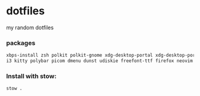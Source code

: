 # dotfiles
my random dotfiles

### packages
```bash
xbps-install zsh polkit polkit-gnome xdg-desktop-portal xdg-desktop-portal-gtk gnome-keyring xdg-utils elogind dbus dcron ufw NetworkManager network-manager-applet pipewire xorg xinit \
i3 kitty polybar picom dmenu dunst udiskie freefont-ttf firefox neovim ripgrep fd fzf lf redshift maim xclip htop
```

### Install with stow:
```bash
stow .
```
